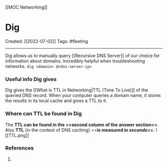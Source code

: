 [[MOC Networking]]

# Dig
Created:  [[2022-07-02]]
Tags: #fleeting 

---
Dig allows us to manually query [[Recursive DNS Server]] of our choice for information about domains. Incredibly helpful when troubleshooting networks.
`dig <domain> @<dns-server-ip>`


### Useful info Dig gives
Dig gives the [[What is TTL in Networking|TTL (Time To Live)]] of the queried DNS record. When your computer queries a domain name, it stores the results in its local cache and gives a TTL to it. 


### Where can TTL be found in Dig
The **TTL can be found in the ==second column of the answer section==**. 
Also **TTL** (in the context of DNS caching) ==**is measured in _seconds==_.**
![[TTL.png]]




### References
1. 